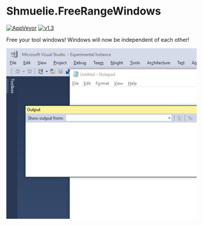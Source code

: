 Shmuelie.FreeRangeWindows
=========================

[![AppVeyor](https://img.shields.io/appveyor/ci/SamuelEnglard/Shmuelie-FreeRangeWindows.svg?logo=appveyor)][2]
[![v1.3](https://img.shields.io/badge/version-v1.3-orange.svg)][1]

Free your tool windows! Windows will now be independent of each other!

![Preview](./Resources/FreeRangeWindowsPackagePreview.jpg)

[1]: http://vsixgallery.com/extension/Shmuelie.FreeRangeWindows.8d60c8e1-5140-44cc-a2c9-63d79af6473c/
[2]: https://ci.appveyor.com/project/SamuelEnglard/shmuelie-freerangewindows